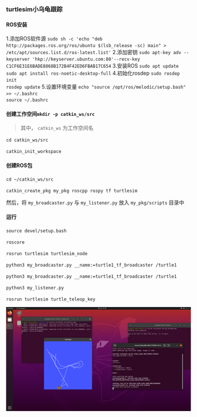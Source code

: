 ### turtlesim小乌龟跟踪

#### ROS安装

1.添加ROS软件源
  `sudo sh -c 'echo "deb http://packages.ros.org/ros/ubuntu $(lsb_release -sc) main" > /etc/apt/sources.list.d/ros-latest.list'`
2.添加密钥
  `sudo apt-key adv --keyserver 'hkp://keyserver.ubuntu.com:80'--recv-key C1CF6E31E6BADE8868B172B4F42ED6FBAB17C654`
3.安装ROS
  `sudo apt update`  
  `sudo apt install ros-noetic-desktop-full`
4.初始化rosdep
  `sudo rosdep init`  
  `rosdep update`
5.设置环境变量
  `echo "source /opt/ros/melodic/setup.bash" >> ~/.bashrc`  
  `source ~/.bashrc`

#### 创建工作空间`mkdir -p catkin_ws/src`

> 其中， `catkin_ws` 为工作空间名

`cd catkin_ws/src`

`catkin_init_workspace`

#### 创建ROS包

`cd ~/catkin_ws/src`

`catkin_create_pkg my_pkg roscpp rospy tf turtlesim`

然后，将 `my_broadcaster.py` 与 `my_listener.py` 放入 `my_pkg/scripts` 目录中

#### 运行

`source devel/setup.bash`

`roscore`

`rosrun turtlesim turtlesim_node`

`python3 my_broadcaster.py __name:=turtle1_tf_broadcaster /turtle1`

`python3 my_broadcaster.py __name:=turtle1_tf_broadcaster /turtle1`

`python3 my_listener.py`

`rosrun turtlesim turtle_teleop_key`

![fig: run.png](docs/imgs/run.png "运行效果")